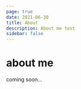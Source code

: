 ```yaml
---
page: true
date: 2021-06-30
title: About
description: About me test
sidebar: false
---
```

# about me
coming soon...
